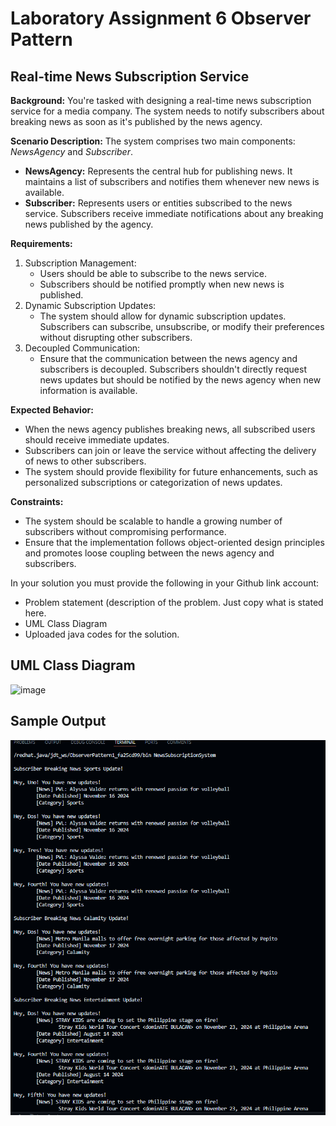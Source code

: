 # Laboratory Assignment 6 Observer Pattern
## Real-time News Subscription Service

**Background:** You're tasked with designing a real-time news subscription service for a media company. The system needs to notify subscribers about breaking news as soon as it's published by the news agency.

**Scenario Description:** The system comprises two main components: _NewsAgency_ and _Subscriber_.

- **NewsAgency:** Represents the central hub for publishing news. It maintains a list of subscribers and notifies them whenever new news is available.
- **Subscriber:** Represents users or entities subscribed to the news service. Subscribers receive immediate notifications about any breaking news published by the agency.

**Requirements:**

1. Subscription Management:
   - Users should be able to subscribe to the news service.
   - Subscribers should be notified promptly when new news is published.
2. Dynamic Subscription Updates:
   - The system should allow for dynamic subscription updates. Subscribers can subscribe, unsubscribe, or modify their preferences without disrupting other subscribers.
3. Decoupled Communication:
   - Ensure that the communication between the news agency and subscribers is decoupled. Subscribers shouldn't directly request news updates but should be notified by the news agency when new information is available.

**Expected Behavior:**
- When the news agency publishes breaking news, all subscribed users should receive immediate updates.
- Subscribers can join or leave the service without affecting the delivery of news to other subscribers.
- The system should provide flexibility for future enhancements, such as personalized subscriptions or categorization of news updates.

**Constraints:**
- The system should be scalable to handle a growing number of subscribers without compromising performance.
- Ensure that the implementation follows object-oriented design principles and promotes loose coupling between the news agency and subscribers.

In your solution you must provide the following in your Github link account:
- Problem statement (description of the problem. Just copy what is stated here.
- UML Class Diagram
- Uploaded java codes for the solution.

## UML Class Diagram
![image]()
## Sample Output
![image](https://github.com/DarylTManampan/ObserverPattern1/blob/main/SampleOutputOP.png)
